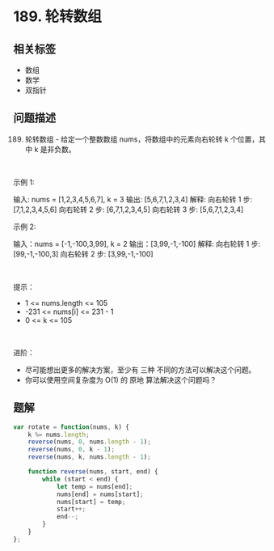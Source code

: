
# 189. 轮转数组

## 相关标签

- 数组
- 数学
- 双指针

## 问题描述 

189. 轮转数组 - 给定一个整数数组 nums，将数组中的元素向右轮转 k 个位置，其中 k 是非负数。

 

示例 1:


输入: nums = [1,2,3,4,5,6,7], k = 3
输出: [5,6,7,1,2,3,4]
解释:
向右轮转 1 步: [7,1,2,3,4,5,6]
向右轮转 2 步: [6,7,1,2,3,4,5]
向右轮转 3 步: [5,6,7,1,2,3,4]


示例 2:


输入：nums = [-1,-100,3,99], k = 2
输出：[3,99,-1,-100]
解释: 
向右轮转 1 步: [99,-1,-100,3]
向右轮转 2 步: [3,99,-1,-100]

 

提示：

 * 1 <= nums.length <= 105
 * -231 <= nums[i] <= 231 - 1
 * 0 <= k <= 105

 

进阶：

 * 尽可能想出更多的解决方案，至少有 三种 不同的方法可以解决这个问题。
 * 你可以使用空间复杂度为 O(1) 的 原地 算法解决这个问题吗？

## 题解


```ts
var rotate = function(nums, k) {
    k %= nums.length;
    reverse(nums, 0, nums.length - 1);
    reverse(nums, 0, k - 1);
    reverse(nums, k, nums.length - 1);

    function reverse(nums, start, end) {
        while (start < end) {
            let temp = nums[end];
            nums[end] = nums[start];
            nums[start] = temp;
            start++;
            end--;
        }
    }
};

````